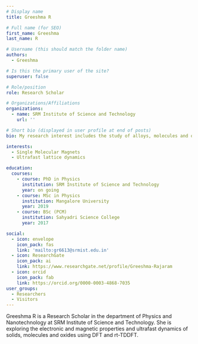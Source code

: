 ```yaml
---
# Display name
title: Greeshma R

# Full name (for SEO)
first_name: Greeshma
last_name: R

# Username (this should match the folder name)
authors:
  - Greeshma

# Is this the primary user of the site?
superuser: false

# Role/position
role: Research Scholar

# Organizations/Affiliations
organizations:
  - name: SRM Institute of Science and Technology
    url: ''

# Short bio (displayed in user profile at end of posts)
bio: My research interest includes the study of alloys, molecules and oxides.

interests:
  - Single Molecular Magnets
  - Ultrafast lattice dynamics

education:
  courses:
    - course: PhD in Physics
      institution: SRM Institute of Science and Technology
      year: on going
    - course: MSc in Physics
      institution: Mangalore University
      year: 2019
    - course: BSc (PCM)
      institution: Sahyadri Science College
      year: 2017

social:
  - icon: envelope
    icon_pack: fas
    link: 'mailto:gr6613@srmist.edu.in'
  - icon: ResearchGate
    icon_pack: ai
    link: https://www.researchgate.net/profile/Greeshma-Rajaram
  - icon: orcid
    icon_pack: fab
    link: https://orcid.org/0000-0003-4868-7035
user_groups:
  - Researchers
  - Visitors
---
```


Greeshma R is a Research Scholar in the department of Physics and Nanotechnology at SRM Institute of Science and Technology. She is exploring the electronic and magnetic properties and ultrafast dynamics of solids, molecules and oxides using DFT and rt-TDDFT.
